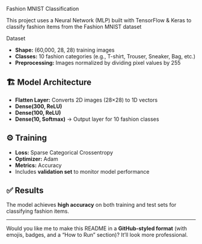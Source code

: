 Fashion MNIST Classification

This project uses a Neural Network (MLP) built with TensorFlow & Keras to classify fashion items from the Fashion MNIST dataset

 Dataset

* **Shape:** (60,000, 28, 28) training images
* **Classes:** 10 fashion categories (e.g., T-shirt, Trouser, Sneaker, Bag, etc.)
* **Preprocessing:** Images normalized by dividing pixel values by 255

## 🏗️ Model Architecture

* **Flatten Layer:** Converts 2D images (28×28) to 1D vectors
* **Dense(300, ReLU)**
* **Dense(100, ReLU)**
* **Dense(10, Softmax)** → Output layer for 10 fashion classes

## ⚙️ Training

* **Loss:** Sparse Categorical Crossentropy
* **Optimizer:** Adam
* **Metrics:** Accuracy
* Includes **validation set** to monitor model performance


## ✅ Results

The model achieves **high accuracy** on both training and test sets for classifying fashion items.

---

Would you like me to make this README in a **GitHub-styled format** (with emojis, badges, and a “How to Run” section)? It’ll look more professional.
